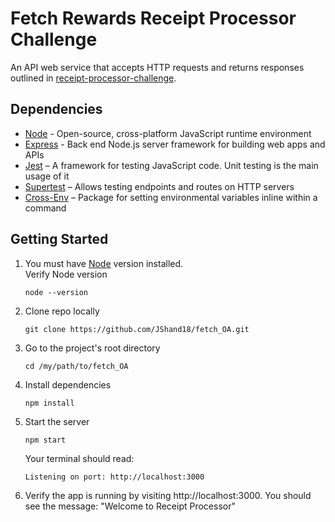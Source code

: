 # Fetch Rewards Receipt Processor Challenge
An API web service that accepts HTTP requests and returns responses outlined in [receipt-processor-challenge](https://github.com/fetch-rewards/receipt-processor-challenge/tree/main#readme).

## Dependencies
* [Node](https://nodejs.org/) - Open-source, cross-platform JavaScript runtime environment
* [Express](https://expressjs.com/) - Back end Node.js server framework for building web apps and APIs
* [Jest](https://jestjs.io/) – A framework for testing JavaScript code. Unit testing is the main usage of it
* [Supertest](https://www.npmjs.com/package/supertest) – Allows testing endpoints and routes on HTTP servers
* [Cross-Env](https://www.npmjs.com/package/cross-env) – Package for setting environmental variables inline within a command

## Getting Started
1) You must have [Node](https://nodejs.org/) version installed.  
  Verify Node version
    ```
    node --version
    ```
2) Clone repo locally
    ```
    git clone https://github.com/JShand18/fetch_OA.git
    ```
3) Go to the project's root directory
    ```
    cd /my/path/to/fetch_OA
    ```
4) Install dependencies
    ```
    npm install
    ```
5) Start the server
    ```
    npm start
    ```
    Your terminal should read:
    ```
    Listening on port: http://localhost:3000
    ```
6) Verify the app is running by visiting http://localhost:3000. You should see the message: "Welcome to Receipt Processor"
